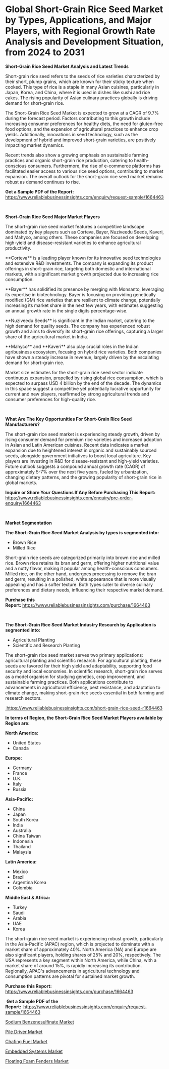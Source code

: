 <p><h1>Global Short-Grain Rice Seed Market by Types, Applications, and Major Players, with Regional Growth Rate Analysis and Development Situation, from 2024 to 2031</h1></p><p><strong>Short-Grain Rice Seed Market Analysis and Latest Trends</strong></p>
<p><p>Short-grain rice seed refers to the seeds of rice varieties characterized by their short, plump grains, which are known for their sticky texture when cooked. This type of rice is a staple in many Asian cuisines, particularly in Japan, Korea, and China, where it is used in dishes like sushi and rice cakes. The rising popularity of Asian culinary practices globally is driving demand for short-grain rice.</p><p>The Short-Grain Rice Seed Market is expected to grow at a CAGR of 9.7% during the forecast period. Factors contributing to this growth include increasing consumer preferences for healthy diets, the need for gluten-free food options, and the expansion of agricultural practices to enhance crop yields. Additionally, innovations in seed technology, such as the development of hybrid and improved short-grain varieties, are positively impacting market dynamics. </p><p>Recent trends also show a growing emphasis on sustainable farming practices and organic short-grain rice production, catering to health-conscious consumers. Furthermore, the rise of e-commerce platforms has facilitated easier access to various rice seed options, contributing to market expansion. The overall outlook for the short-grain rice seed market remains robust as demand continues to rise.</p></p>
<p><strong>Get a Sample PDF of the Report:&nbsp;</strong> <a href="https://www.reliablebusinessinsights.com/enquiry/request-sample/1664463?utm_campaign=112&utm_medium=2&utm_source=Github&utm_content=ia&utm_term=16122024&utm_id=short-grain-rice-seed">https://www.reliablebusinessinsights.com/enquiry/request-sample/1664463</a></p>
<p>&nbsp;</p>
<p><strong>Short-Grain Rice Seed Major Market Players</strong></p>
<p><p>The short-grain rice seed market features a competitive landscape dominated by key players such as Corteva, Bayer, Nuziveedu Seeds, Kaveri, and Mahyco, among others. These companies are focused on developing high-yield and disease-resistant varieties to enhance agricultural productivity.</p><p>**Corteva** is a leading player known for its innovative seed technologies and extensive R&D investments. The company is expanding its product offerings in short-grain rice, targeting both domestic and international markets, with a significant market growth projected due to increasing rice consumption.</p><p>**Bayer** has solidified its presence by merging with Monsanto, leveraging its expertise in biotechnology. Bayer is focusing on providing genetically modified (GM) rice varieties that are resilient to climate change, potentially increasing its market share in the next few years, with estimates suggesting an annual growth rate in the single digits percentage-wise.</p><p>**Nuziveedu Seeds** is significant in the Indian market, catering to the high demand for quality seeds. The company has experienced robust growth and aims to diversify its short-grain rice offerings, capturing a larger share of the agricultural market in India.</p><p>**Mahyco** and **Kaveri** also play crucial roles in the Indian agribusiness ecosystem, focusing on hybrid rice varieties. Both companies have shown a steady increase in revenue, largely driven by the escalating demand for short-grain rice.</p><p>Market size estimates for the short-grain rice seed sector indicate continuous expansion, propelled by rising global rice consumption, which is expected to surpass USD 4 billion by the end of the decade. The dynamics in this space suggest a competitive yet potentially lucrative opportunity for current and new players, reaffirmed by strong agricultural trends and consumer preferences for high-quality rice.</p></p>
<p>&nbsp;</p>
<p><strong>What Are The Key Opportunities For Short-Grain Rice Seed Manufacturers?</strong></p>
<p><p>The short-grain rice seed market is experiencing steady growth, driven by rising consumer demand for premium rice varieties and increased adoption in Asian and Latin American cuisines. Recent data indicates a market expansion due to heightened interest in organic and sustainably sourced seeds, alongside government initiatives to boost local agriculture. Key players are investing in R&D for disease-resistant and high-yield varieties. Future outlook suggests a compound annual growth rate (CAGR) of approximately 5-7% over the next five years, fueled by urbanization, changing dietary patterns, and the growing popularity of short-grain rice in global markets.</p></p>
<p><strong>Inquire or Share Your Questions If Any Before Purchasing This Report:</strong> <a href="https://www.reliablebusinessinsights.com/enquiry/pre-order-enquiry/1664463?utm_campaign=112&utm_medium=2&utm_source=Github&utm_content=ia&utm_term=16122024&utm_id=short-grain-rice-seed">https://www.reliablebusinessinsights.com/enquiry/pre-order-enquiry/1664463</a></p>
<p>&nbsp;</p>
<p><strong>Market Segmentation</strong></p>
<p><strong>The Short-Grain Rice Seed Market Analysis by types is segmented into:</strong></p>
<p><ul><li>Brown Rice</li><li>Milled Rice</li></ul></p>
<p><p>Short-grain rice seeds are categorized primarily into brown rice and milled rice. Brown rice retains its bran and germ, offering higher nutritional value and a nutty flavor, making it popular among health-conscious consumers. Milled rice, on the other hand, undergoes processing to remove the bran and germ, resulting in a polished, white appearance that is more visually appealing and has a softer texture. Both types cater to diverse culinary preferences and dietary needs, influencing their respective market demand.</p></p>
<p><strong>Purchase this Report:&nbsp;</strong><a href="https://www.reliablebusinessinsights.com/purchase/1664463?utm_campaign=112&utm_medium=2&utm_source=Github&utm_content=ia&utm_term=16122024&utm_id=short-grain-rice-seed">https://www.reliablebusinessinsights.com/purchase/1664463</a></p>
<p>&nbsp;</p>
<p><strong>The Short-Grain Rice Seed Market Industry Research by Application is segmented into:</strong></p>
<p><ul><li>Agricultural Planting</li><li>Scientific and Research Planting</li></ul></p>
<p><p>The short-grain rice seed market serves two primary applications: agricultural planting and scientific research. For agricultural planting, these seeds are favored for their high yield and adaptability, supporting food security and local economies. In scientific research, short-grain rice serves as a model organism for studying genetics, crop improvement, and sustainable farming practices. Both applications contribute to advancements in agricultural efficiency, pest resistance, and adaptation to climate change, making short-grain rice seeds essential in both farming and research sectors.</p></p>
<p><a href="https://www.reliablebusinessinsights.com/short-grain-rice-seed-r1664463?utm_campaign=112&utm_medium=2&utm_source=Github&utm_content=ia&utm_term=16122024&utm_id=short-grain-rice-seed">&nbsp;https://www.reliablebusinessinsights.com/short-grain-rice-seed-r1664463</a></p>
<p><strong>In terms of Region, the Short-Grain Rice Seed Market Players available by Region are:</strong></p>
<p>
    <p> <strong> North America: </strong>
        <ul>
            <li>United States</li>
            <li>Canada</li>
        </ul>
        </p> 
    <p> <strong> Europe: </strong>
        <ul>
            <li>Germany</li>
            <li>France</li>
            <li>U.K.</li>
            <li>Italy</li>
            <li>Russia</li>
        </ul>
        </p> 
    <p> <strong> Asia-Pacific: </strong>
        <ul>
            <li>China</li>
            <li>Japan</li>
            <li>South Korea</li>
            <li>India</li>
            <li>Australia</li>
            <li>China Taiwan</li>
            <li>Indonesia</li>
            <li>Thailand</li>
            <li>Malaysia</li>
        </ul>
        </p> 
    <p> <strong> Latin America: </strong>
        <ul>
            <li>Mexico</li>
            <li>Brazil</li>
            <li>Argentina Korea</li>
            <li>Colombia</li>
        </ul>
        </p> 
    <p> <strong> Middle East & Africa: </strong>
        <ul>
            <li>Turkey</li>
            <li>Saudi</li>
            <li>Arabia</li>
            <li>UAE</li>
            <li>Korea</li>
        </ul>
    </p>
    </p>
<p><p>The short-grain rice seed market is experiencing robust growth, particularly in the Asia-Pacific (APAC) region, which is projected to dominate with a market share of approximately 40%. North America (NA) and Europe are also significant players, holding shares of 25% and 20%, respectively. The USA represents a key segment within North America, while China, with a market share of around 15%, is rapidly increasing its contribution. Regionally, APAC's advancements in agricultural technology and consumption patterns are pivotal for sustained market growth.</p></p>
<p><strong>Purchase this Report: </strong><a href="https://www.reliablebusinessinsights.com/purchase/1664463?utm_campaign=112&utm_medium=2&utm_source=Github&utm_content=ia&utm_term=16122024&utm_id=short-grain-rice-seed">https://www.reliablebusinessinsights.com/purchase/1664463</a></p>
<p>&nbsp;<strong>Get a Sample PDF of the Report:&nbsp;&nbsp;</strong><a href="https://www.reliablebusinessinsights.com/enquiry/request-sample/1664463?utm_campaign=112&utm_medium=2&utm_source=Github&utm_content=ia&utm_term=16122024&utm_id=short-grain-rice-seed">https://www.reliablebusinessinsights.com/enquiry/request-sample/1664463</a></p>
<p><strong></strong></p>
<p><p><a href="https://www.linkedin.com/pulse/a-mkt-nova-vc8zf?utm_campaign=112&utm_medium=2&utm_source=Github&utm_content=ia&utm_term=16122024&utm_id=short-grain-rice-seed">Sodium Benzenesulfinate Market</a></p><p><a href="https://www.linkedin.com/pulse/sustaining-industry-growth-study-pile-driver-market-report-nvlge?utm_campaign=112&utm_medium=2&utm_source=Github&utm_content=ia&utm_term=16122024&utm_id=short-grain-rice-seed">Pile Driver Market</a></p><p><a href="https://www.linkedin.com/pulse/market-challenges-sales-volume-forecast-research-chafing-m1tse?utm_campaign=112&utm_medium=2&utm_source=Github&utm_content=ia&utm_term=16122024&utm_id=short-grain-rice-seed">Chafing Fuel Market</a></p><p><a href="https://www.linkedin.com/pulse/global-embedded-systems-market-focus-product-type-hardwareembedded-jfbje?utm_campaign=112&utm_medium=2&utm_source=Github&utm_content=ia&utm_term=16122024&utm_id=short-grain-rice-seed">Embedded Systems Market</a></p><p><a href="https://github.com/jerhoskinson197676/Market-Research-Report-List-1/blob/main/floating-foam-fenders-market.md?utm_campaign=112&utm_medium=2&utm_source=Github&utm_content=ia&utm_term=16122024&utm_id=short-grain-rice-seed">Floating Foam Fenders Market</a></p></p>